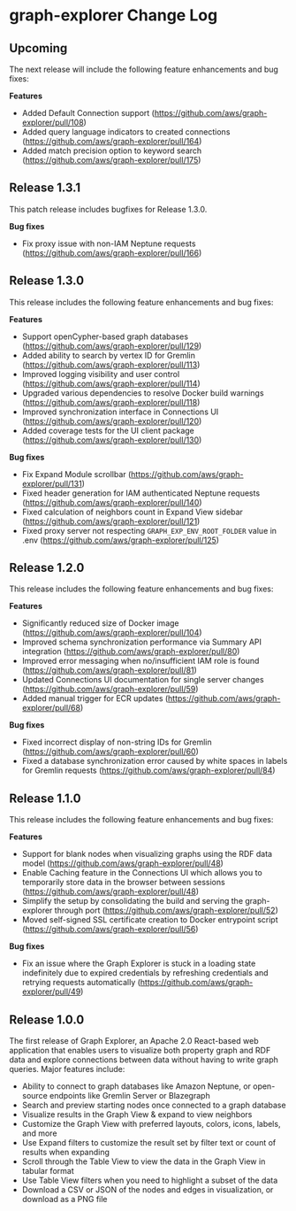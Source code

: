 # graph-explorer Change Log

## Upcoming

The next release will include the following feature enhancements and bug fixes:

**Features**
- Added Default Connection support (https://github.com/aws/graph-explorer/pull/108)
- Added query language indicators to created connections (https://github.com/aws/graph-explorer/pull/164)
- Added match precision option to keyword search (https://github.com/aws/graph-explorer/pull/175)

## Release 1.3.1

This patch release includes bugfixes for Release 1.3.0.

**Bug fixes**
- Fix proxy issue with non-IAM Neptune requests (https://github.com/aws/graph-explorer/pull/166)

## Release 1.3.0

This release includes the following feature enhancements and bug fixes:

**Features**
- Support openCypher-based graph databases (https://github.com/aws/graph-explorer/pull/129)
- Added ability to search by vertex ID for Gremlin (https://github.com/aws/graph-explorer/pull/113)
- Improved logging visibility and user control (https://github.com/aws/graph-explorer/pull/114)
- Upgraded various dependencies to resolve Docker build warnings (https://github.com/aws/graph-explorer/pull/118)
- Improved synchronization interface in Connections UI (https://github.com/aws/graph-explorer/pull/120)
- Added coverage tests for the UI client package (https://github.com/aws/graph-explorer/pull/130)

**Bug fixes**
- Fix Expand Module scrollbar (https://github.com/aws/graph-explorer/pull/131)
- Fixed header generation for IAM authenticated Neptune requests (https://github.com/aws/graph-explorer/pull/140)
- Fixed calculation of neighbors count in Expand View sidebar (https://github.com/aws/graph-explorer/pull/121)
- Fixed proxy server not respecting `GRAPH_EXP_ENV_ROOT_FOLDER` value in .env (https://github.com/aws/graph-explorer/pull/125)

## Release 1.2.0

This release includes the following feature enhancements and bug fixes:

**Features**
- Significantly reduced size of Docker image (https://github.com/aws/graph-explorer/pull/104)
- Improved schema synchronization performance via Summary API integration (https://github.com/aws/graph-explorer/pull/80)
- Improved error messaging when no/insufficient IAM role is found (https://github.com/aws/graph-explorer/pull/81)
- Updated Connections UI documentation for single server changes (https://github.com/aws/graph-explorer/pull/59)
- Added manual trigger for ECR updates (https://github.com/aws/graph-explorer/pull/68)

**Bug fixes**
- Fixed incorrect display of non-string IDs for Gremlin (https://github.com/aws/graph-explorer/pull/60)
- Fixed a database synchronization error caused by white spaces in labels for Gremlin requests (https://github.com/aws/graph-explorer/pull/84)

## Release 1.1.0

This release includes the following feature enhancements and bug fixes:

**Features**

* Support for blank nodes when visualizing graphs using the RDF data model (https://github.com/aws/graph-explorer/pull/48)
* Enable Caching feature in the Connections UI which allows you to temporarily store data in the browser between sessions (https://github.com/aws/graph-explorer/pull/48)
* Simplify the setup by consolidating the build and serving the graph-explorer through port (https://github.com/aws/graph-explorer/pull/52)
* Moved self-signed SSL certificate creation to Docker entrypoint script (https://github.com/aws/graph-explorer/pull/56)

**Bug fixes**

* Fix an issue where the Graph Explorer is stuck in a loading state indefinitely due to expired credentials by refreshing credentials and retrying requests automatically (https://github.com/aws/graph-explorer/pull/49)


## Release 1.0.0

The first release of Graph Explorer, an Apache 2.0 React-based web application that enables users to visualize both property graph and RDF data and explore connections between data without having to write graph queries. Major features include:

* Ability to connect to graph databases like Amazon Neptune, or open-source endpoints like Gremlin Server or Blazegraph
* Search and preview starting nodes once connected to a graph database
* Visualize results in the Graph View & expand to view neighbors
* Customize the Graph View with preferred layouts, colors, icons, labels, and more
* Use Expand filters to customize the result set by filter text or count of results when expanding
* Scroll through the Table View to view the data in the Graph View in tabular format
* Use Table View filters when you need to highlight a subset of the data
* Download a CSV or JSON of the nodes and edges in visualization, or download as a PNG file
